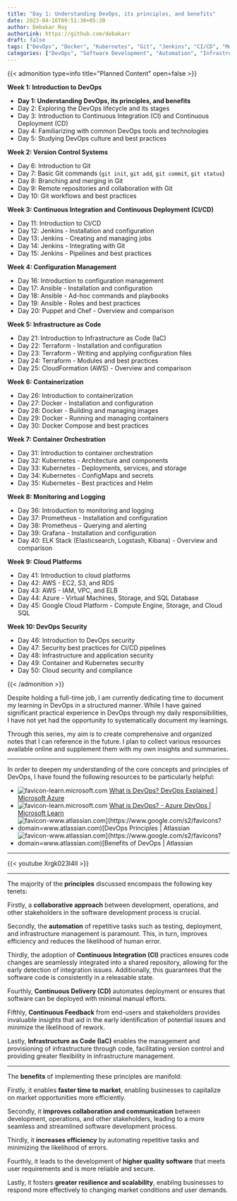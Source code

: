 ```yaml
---
title: "Day 1: Understanding DevOps, its principles, and benefits"
date: 2023-04-16T09:51:30+05:30
author: Debakar Roy
authorLink: https://github.com/debakarr
draft: false
tags: ["DevOps", "Docker", "Kubernetes", "Git", "Jenkins", "CI/CD", "Monitoring", "Automation", "Tutorial", "How-to"]
categories: ["DevOps", "Software Development", "Automation", "Infrastructure"]
---
```


{{< admonition type=info title="Planned Content" open=false >}}

**Week 1: Introduction to DevOps**

*   **Day 1: Understanding DevOps, its principles, and benefits**
*   Day 2: Exploring the DevOps lifecycle and its stages
*   Day 3: Introduction to Continuous Integration (CI) and Continuous Deployment (CD)
*   Day 4: Familiarizing with common DevOps tools and technologies
*   Day 5: Studying DevOps culture and best practices

**Week 2: Version Control Systems**

*   Day 6: Introduction to Git
*   Day 7: Basic Git commands (`git init`, `git add`, `git commit`, `git status`)
*   Day 8: Branching and merging in Git
*   Day 9: Remote repositories and collaboration with Git
*   Day 10: Git workflows and best practices

**Week 3: Continuous Integration and Continuous Deployment (CI/CD)**

*   Day 11: Introduction to CI/CD
*   Day 12: Jenkins - Installation and configuration
*   Day 13: Jenkins - Creating and managing jobs
*   Day 14: Jenkins - Integrating with Git
*   Day 15: Jenkins - Pipelines and best practices

**Week 4: Configuration Management**

*   Day 16: Introduction to configuration management
*   Day 17: Ansible - Installation and configuration
*   Day 18: Ansible - Ad-hoc commands and playbooks
*   Day 19: Ansible - Roles and best practices
*   Day 20: Puppet and Chef - Overview and comparison

**Week 5: Infrastructure as Code**

*   Day 21: Introduction to Infrastructure as Code (IaC)
*   Day 22: Terraform - Installation and configuration
*   Day 23: Terraform - Writing and applying configuration files
*   Day 24: Terraform - Modules and best practices
*   Day 25: CloudFormation (AWS) - Overview and comparison

**Week 6: Containerization**

*   Day 26: Introduction to containerization
*   Day 27: Docker - Installation and configuration
*   Day 28: Docker - Building and managing images
*   Day 29: Docker - Running and managing containers
*   Day 30: Docker Compose and best practices

**Week 7: Container Orchestration**

*   Day 31: Introduction to container orchestration
*   Day 32: Kubernetes - Architecture and components
*   Day 33: Kubernetes - Deployments, services, and storage
*   Day 34: Kubernetes - ConfigMaps and secrets
*   Day 35: Kubernetes - Best practices and Helm

**Week 8: Monitoring and Logging**

*   Day 36: Introduction to monitoring and logging
*   Day 37: Prometheus - Installation and configuration
*   Day 38: Prometheus - Querying and alerting
*   Day 39: Grafana - Installation and configuration
*   Day 40: ELK Stack (Elasticsearch, Logstash, Kibana) - Overview and comparison

**Week 9: Cloud Platforms**

*   Day 41: Introduction to cloud platforms
*   Day 42: AWS - EC2, S3, and RDS
*   Day 43: AWS - IAM, VPC, and ELB
*   Day 44: Azure - Virtual Machines, Storage, and SQL Database
*   Day 45: Google Cloud Platform - Compute Engine, Storage, and Cloud SQL

**Week 10: DevOps Security**

*   Day 46: Introduction to DevOps security
*   Day 47: Security best practices for CI/CD pipelines
*   Day 48: Infrastructure and application security
*   Day 49: Container and Kubernetes security
*   Day 50: Cloud security and compliance

{{< /admonition >}}

Despite holding a full-time job, I am currently dedicating time to document my learning in DevOps in a structured manner. While I have gained significant practical experience in DevOps through my daily responsibilities, I have not yet had the opportunity to systematically document my learnings.

Through this series, my aim is to create comprehensive and organized notes that I can reference in the future. I plan to collect various resources available online and supplement them with my own insights and summaries.

---

In order to deepen my understanding of the core concepts and principles of DevOps, I have found the following resources to be particularly helpful:

*   ![favicon-learn.microsoft.com](https://www.google.com/s2/favicons?domain=learn.microsoft.com) [What is DevOps? DevOps Explained | Microsoft Azure](https://azure.microsoft.com/en-us/resources/cloud-computing-dictionary/what-is-devops/)
*   ![favicon-learn.microsoft.com](https://www.google.com/s2/favicons?domain=learn.microsoft.com) [What is DevOps? - Azure DevOps | Microsoft Learn](https://learn.microsoft.com/en-us/devops/what-is-devops)
*   ![favicon-www.atlassian.com](https://www.google.com/s2/favicons?domain=www.atlassian.com)[DevOps Principles | Atlassian](https://www.atlassian.com/devops/what-is-devops)
*   ![favicon-www.atlassian.com](https://www.google.com/s2/favicons?domain=www.atlassian.com)[Benefits of DevOps | Atlassian](https://www.atlassian.com/devops/what-is-devops/benefits-of-devops)

---

{{< youtube Xrgk023l4lI >}}

---

The majority of the **principles** discussed encompass the following key tenets:

Firstly, a **collaborative approach** between development, operations, and other stakeholders in the software development process is crucial.

Secondly, the **automation** of repetitive tasks such as testing, deployment, and infrastructure management is paramount. This, in turn, improves efficiency and reduces the likelihood of human error.

Thirdly, the adoption of **Continuous Integration (CI)** practices ensures code changes are seamlessly integrated into a shared repository, allowing for the early detection of integration issues. Additionally, this guarantees that the software code is consistently in a releasable state.

Fourthly, **Continuous Delivery (CD)** automates deployment or ensures that software can be deployed with minimal manual efforts.

Fifthly, **Continuous Feedback** from end-users and stakeholders provides invaluable insights that aid in the early identification of potential issues and minimize the likelihood of rework.

Lastly, **Infrastructure as Code (IaC)** enables the management and provisioning of infrastructure through code, facilitating version control and providing greater flexibility in infrastructure management.

---

The **benefits** of implementing these principles are manifold:

Firstly, it enables **faster time to market**, enabling businesses to capitalize on market opportunities more efficiently.

Secondly, it **improves collaboration and communication** between development, operations, and other stakeholders, leading to a more seamless and streamlined software development process.

Thirdly, it **increases efficiency** by automating repetitive tasks and minimizing the likelihood of errors.

Fourthly, it leads to the development of **higher quality software** that meets user requirements and is more reliable and secure.

Lastly, it fosters **greater resilience and scalability**, enabling businesses to respond more effectively to changing market conditions and user demands.
